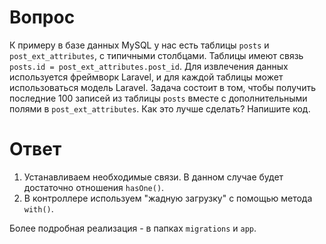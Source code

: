 # Вопрос

К примеру в базе данных MySQL у нас есть таблицы `posts` и `post_ext_attributes`, с типичными столбцами. Таблицы имеют связь `posts.id = post_ext_attributes.post_id`. Для извлечения данных используется фреймворк Laravel, и для каждой таблицы может использоваться модель Laravel. Задача состоит в том, чтобы получить последние 100 записей из таблицы `posts` вместе с дополнительными полями в `post_ext_attributes`. Как это лучше сделать? Напишите код.

# Ответ

1. Устанавливаем необходимые связи. В данном случае будет достаточно отношения `hasOne()`.
2. В контроллере используем "жадную загрузку" с помощью метода `with()`.

Более подробная реализация - в папках `migrations` и `app`.